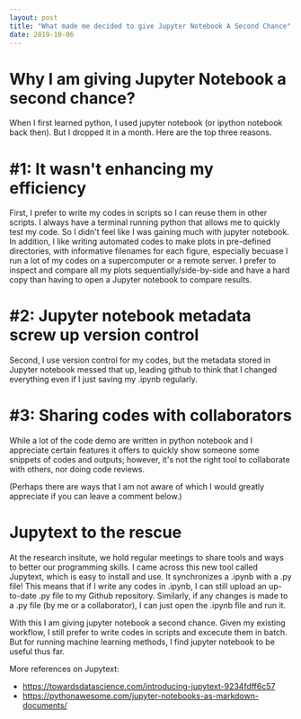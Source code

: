 ```yaml
---
layout: post
title: "What made me decided to give Jupyter Notebook A Second Chance"
date: 2019-10-06
---
```


# Why I am giving Jupyter Notebook a second chance?

When I first learned python, I used jupyter notebook (or ipython notebook back then). But I dropped it in a month. Here are the top three reasons. 

# #1: It wasn't enhancing my efficiency
First, I prefer to write my codes in scripts so I can reuse them in other scripts. I always have a terminal running python that allows me to quickly test my code. So I didn't feel like I was gaining much with jupyter notebook. In addition, I like writing automated codes to make plots in pre-defined directories, with informative filenames for each figure, especially becuase I run a lot of my codes on a supercomputer or a remote server. I prefer to inspect and compare all my plots sequentially/side-by-side and have a hard copy than having to open a Jupyter notebook to compare results. 

# #2: Jupyter notebook metadata screw up version control
Second, I use version control for my codes, but the metadata stored in Jupyter notebook messed that up, leading github to think that I changed everything even if I just saving my .ipynb regularly. 

# #3: Sharing codes with collaborators
While a lot of the code demo are written in python notebook and I appreciate certain features it offers to quickly show someone some snippets of codes and outputs; however, it's not the right tool to collaborate with others, nor doing code reviews. 

(Perhaps there are ways that I am not aware of which I would greatly appreciate if you can leave a comment below.)

# Jupytext to the rescue
At the research insitute, we hold regular meetings to share tools and ways to better our programming skills. I came across this new tool called Jupytext, which is easy to install and use. It synchronizes a .ipynb with a .py file! This means that if I write any codes in .ipynb, I can still upload an up-to-date .py file to my Github repository. Similarly, if any changes is made to a .py file (by me or a collaborator), I can just open the .ipynb file and run it. 

With this I am giving jupyter notebook a second chance. Given my existing workflow, I still prefer to write codes in scripts and excecute them in batch. But for running machine learning methods, I find jupyter notebook to be useful thus far. 

More references on Jupytext:
- https://towardsdatascience.com/introducing-jupytext-9234fdff6c57
- https://pythonawesome.com/jupyter-notebooks-as-markdown-documents/